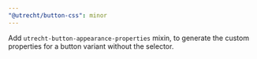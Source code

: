 ```yaml
---
"@utrecht/button-css": minor
---
```


Add `utrecht-button-appearance-properties` mixin, to generate the custom properties for a button variant without the selector.
